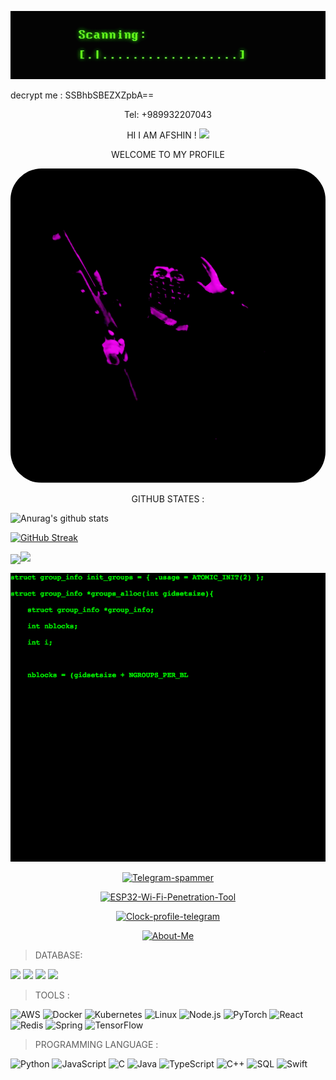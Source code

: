 <p align="center"><a href="https://github.com/0x1381"></a><img src="https://github.com/0x1381/0x1381/blob/main/IMG/scanningGif.gif"=alt"bt"/></p>

decrypt me : SSBhbSBEZXZpbA==
<p align="center">Tel: +989932207043</p>
 <p align="center">HI I AM AFSHIN ! <img src="https://raw.githubusercontent.com/MartinHeinz/MartinHeinz/master/wave.gif" width="30px"></p>
 <p align="center">WELCOME TO MY PROFILE

<p align="center"><a href="https://github.com/0x1381"/></a><img src="https://github.com/0x1381/0x1381/blob/main/IMG/0x1381.png"=alt"bt" style="border-radius:50px;"></p>

<p align="center">GITHUB STATES :</p>


![Anurag's github stats](https://github-readme-stats.vercel.app/api?username=0x1381&theme=merko)

[![GitHub Streak](http://github-readme-streak-stats.herokuapp.com?user=0x1381&theme=merko&date_format=M%20j%5B%2C%20Y%5D)](https:/0x1381/)

<img align="center" src="https://github-readme-stats.anuraghazra1.vercel.app/api/top-langs/?username=MohsinTheLegend&layout=compact&theme=chartreuse-dark" />![](https://img.shields.io/badge/<AFSHIN_V4U>-<0x1381-H4CK3R>-informational?style=flat&logo=data:image/svg%2bxml;base64,<BASE64_DATA>)
<p align="center"><a href="https://github.com/0x1381"></a><img src="https://github.com/0x1381/0x1381/blob/main/IMG/NZzo (1).gif"=alt"bt"/></p>

<p align="center">
<a href="https://github.com/0x1381/Telegram-spammer"><img title="Telegram-spammer" src="https://github-readme-stats.vercel.app/api/pin/?username=0x1381&repo=Telegram-spammer&theme=vision-friendly-dark"></a>

<p align="center">
<a href="https://github.com/0x1381/ESP32-Wi-Fi-Penetration-Tool"><img title="ESP32-Wi-Fi-Penetration-Tool" src="https://github-readme-stats.vercel.app/api/pin/?username=0x1381&repo=ESP32-Wi-Fi-Penetration-Tool&theme=chartreuse-dark"></a>

<p align="center">
<a href="https://github.com/0x1381/Clock-profile-telegram"><img title="Clock-profile-telegram" src="https://github-readme-stats.vercel.app/api/pin/?username=0x1381&repo=Clock-profile-telegram&theme=highcontrast"></a>

<p align="center">
<a href="https://github.com/0x1381/About-Me"><img title="About-Me" src="https://github-readme-stats.vercel.app/api/pin/?username=0x1381&repo=About-Me&theme=midnight-purple"></a>


> DATABASE:

<p>
  <img src="https://img.shields.io/badge/MySQL-00000F?style=for-the-badge&logo=mysql&logoColor=white" />
  <img src="https://img.shields.io/badge/PostgreSQL-316192?style=for-the-badge&logo=postgresql&logoColor=white" />
  <img src="https://img.shields.io/badge/MongoDB-4EA94B?style=for-the-badge&logo=mongodb&logoColor=white" />
  <img src="https://img.shields.io/badge/SQLite-07405E?style=for-the-badge&logo=sqlite&logoColor=white" />
</p>



> TOOLS :

![AWS](https://img.shields.io/badge/-AWS-000?&logo=Amazon-AWS&logoColor=F90)
![Docker](https://img.shields.io/badge/-Docker-000?&logo=Docker)
![Kubernetes](https://img.shields.io/badge/-Kubernetes-000?&logo=Kubernetes)
![Linux](https://img.shields.io/badge/-Linux-000?&logo=Linux)
![Node.js](https://img.shields.io/badge/-Node.js-000?&logo=node.js)
![PyTorch](https://img.shields.io/badge/-PyTorch-000?&logo=PyTorch)
![React](https://img.shields.io/badge/-React-000?&logo=React)
![Redis](https://img.shields.io/badge/-Redis-000?&logo=Redis)
![Spring](https://img.shields.io/badge/-Spring-000?&logo=Spring)
![TensorFlow](https://img.shields.io/badge/-TensorFlow-000?&logo=TensorFlow)

> PROGRAMMING LANGUAGE :

![Python](https://img.shields.io/badge/-Python-000?&logo=Python)
![JavaScript](https://img.shields.io/badge/-JavaScript-000?&logo=JavaScript)
![C](https://img.shields.io/badge/-C-000?&logo=C)
![Java](https://img.shields.io/badge/-Java-000?&logo=Java&logoColor=007396)
![TypeScript](https://img.shields.io/badge/-TypeScript-000?&logo=TypeScript)
![C++](https://img.shields.io/badge/-C++-000?&logo=c%2b%2b&logoColor=00599C)
![SQL](https://img.shields.io/badge/-SQL-000?&logo=MySQL)
![Swift](https://img.shields.io/badge/-Swift-000?&logo=Swift)




